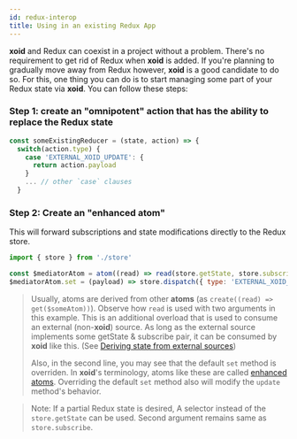 ```yaml
---
id: redux-interop
title: Using in an existing Redux App
---
```


**xoid** and Redux can coexist in a project without a problem. There's no requirement to get rid of Redux when **xoid** is added. If you're planning to gradually move away from Redux however, **xoid** is a good candidate to do so. For this, one thing you can do is to start managing some part of your Redux state via **xoid**. You can follow these steps:

### Step 1: create an "omnipotent" action that has the ability to replace the Redux state

```js
const someExistingReducer = (state, action) => {
  switch(action.type) {
    case 'EXTERNAL_XOID_UPDATE': {
      return action.payload
    }
    ... // other `case` clauses
  }
```

### Step 2: Create an "enhanced atom"
This will forward subscriptions and state modifications directly to the Redux store.

```js
import { store } from './store'

const $mediatorAtom = atom((read) => read(store.getState, store.subscribe))
$mediatorAtom.set = (payload) => store.dispatch({ type: 'EXTERNAL_XOID_UPDATE', payload })
```

> Usually, atoms are derived from other **atoms** (as `create((read) => get($someAtom))`). Observe how `read` is used with two arguments in this example. This is an additional overload that is used to consume an external (non-**xoid**) source. As long as the external source implements some getState & subscribe pair, it can be consumed by **xoid** like this. (See [Deriving state from external sources](../advanced-concepts#deriving-state-from-external-sources))
>
> Also, in the second line, you may see that the default `set` method is overriden. In **xoid**'s terminology, atoms like these are called [enhanced atoms](../advanced-concepts#enhanced-atoms). Overriding the default `set` method also will modify the `update` method's behavior.

> Note: If a partial Redux state is desired, A selector instead of the `store.getState` can be used. Second argument remains same as `store.subscribe`.

